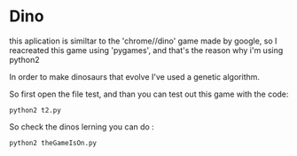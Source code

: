 # Dino
<p>this aplication is similtar to the 'chrome//dino' game made by google, so I reacreated this game using 'pygames', and that's the reason why i'm using python2<p>
<p>In order to make dinosaurs that evolve I've used a genetic algorithm.</p>
<p>So first open the file test, and than you can test out this game with the code: </p><code>python2 t2.py</code>
 <br/>
 <p>So check the dinos lerning you can do : </p><code>python2 theGameIsOn.py</code>
